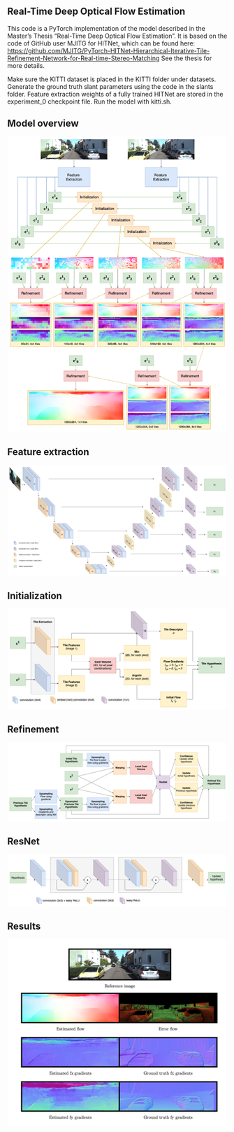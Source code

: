 Real-Time Deep Optical Flow Estimation
-----------------------
This code is a PyTorch implementation of the model described in the Master’s Thesis “Real-Time Deep Optical Flow Estimation”.
It is based on the code of GitHub user MJITG for HITNet, which can be found here:
https://github.com/MJITG/PyTorch-HITNet-Hierarchical-Iterative-Tile-Refinement-Network-for-Real-time-Stereo-Matching
See the thesis for more details.

Make sure the KITTI dataset is placed in the KITTI folder under datasets.
Generate the ground truth slant parameters using the code in the slants folder.
Feature extraction weights of a fully trained HITNet are stored in the experiment_0 checkpoint file.
Run the model with kitti.sh.

Model overview
-----------------------
<p float="left">
  <img src="/img/Overview.drawio-2.png"/>
</p>

Feature extraction
-----------------------
<p float="left">
  <img src="/img/Feature extraction.drawio-2 copy-horizontal.png"/>
</p>

Initialization
-----------------------
<p float="left">
  <img src="/img/Initialization.drawio-2.png"/>
</p>

Refinement
-----------------------
<p float="left">
  <img src="/img/Refinement.drawio-2.png"/>
</p>

ResNet
-----------------------
<p float="left">
  <img src="/img/ResNet.drawio-2.png"/>
</p>

Results
-----------------------
<p float="left">
  <img src="/img/bilinear_example.png"/>
</p>